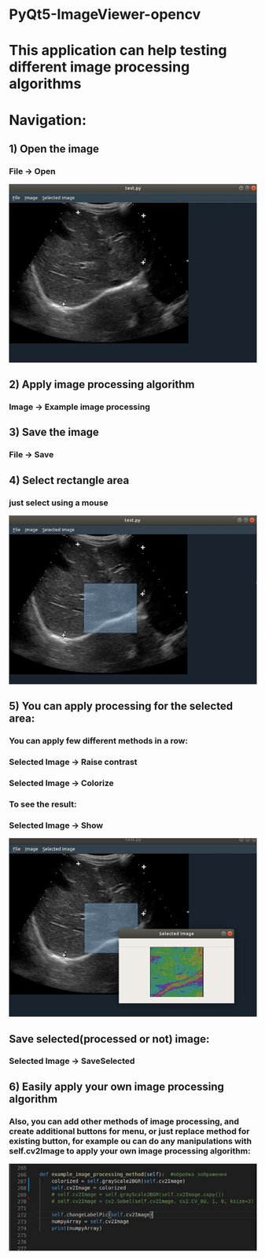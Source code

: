 # PyQt5-ImageViewer-opencv

# This application can help testing different image processing algorithms 
# Navigation: 
## 1) Open the image
### <b> File -> Open</b> 
![](readme_images/open.jpg)

## 2) Apply image processing algorithm
### <b> Image -> Example image processing</b> 

## 3) Save the image
### <b> File -> Save</b>

## 4) Select rectangle area
### <b> just select using a mouse </b>
![](readme_images/select.jpg)

## 5) You can apply processing for the selected area:
### You can apply few different methods in a row:

### <b> Selected Image -> Raise contrast </b>
### <b> Selected Image -> Colorize </b>
### To see the result:
### <b> Selected Image -> Show </b>
![](readme_images/process_selected.jpg)
 
## Save selected(processed or not) image:
### <b> Selected Image -> SaveSelected </b>



## 6) Easily apply your own image processing algorithm
### Also, you can add other methods of image processing, and create additional buttons for menu, or just replace method for existing button, for example ou can do any manipulations with self.cv2Image to apply your own image processing algorithm:
![](readme_images/code.jpg)
 





